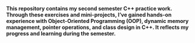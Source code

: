 <b>This repository contains my second semester C++ practice work. <b> <br>Through these exercises and mini-projects, I’ve gained hands-on experience with Object-Oriented Programming (OOP), dynamic memory management, pointer operations, and class design in C++. It reflects my progress and learning during the semester.